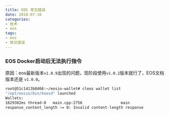 ```yaml
---
title: EOS 常见错误
date: 2018-07-16
categories:
- 技术
- eos
tags:
- eos
- 常见错误
---
```


### EOS Docker启动后无法执行指令
原因：eos最新版本`v1.0.9`出现的问题，现阶段使用`v1.0.2`版本就行了，EOS文档版本还是 `v1.0.0`。

```bash
root@51c1413b8d66:~/eosio-wallet# cleos wallet list
"/opt/eosio/bin/keosd" launched
Wallets:
1629382ms thread-0   main.cpp:2756                 main                 ] Failed with error: Assert Exception (10)
response_content_length >= 0: Invalid content-length response
```